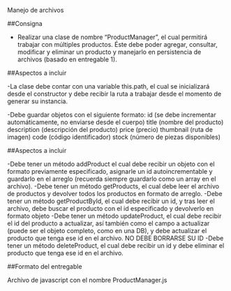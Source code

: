 Manejo de archivos

##Consigna

- Realizar una clase de nombre “ProductManager”, el cual permitirá trabajar con múltiples productos. Éste debe poder agregar, consultar, modificar y eliminar un producto y manejarlo en persistencia de archivos (basado en entregable 1).

##Aspectos a incluir

-La clase debe contar con una variable this.path, el cual se inicializará desde el constructor y debe recibir la ruta a trabajar desde el momento de generar su instancia.

-Debe guardar objetos con el siguiente formato:
id (se debe incrementar automáticamente, no enviarse desde el cuerpo)
title (nombre del producto)
description (descripción del producto)
price (precio)
thumbnail (ruta de imagen)
code (código identificador)
stock (número de piezas disponibles)

##Aspectos a incluir

-Debe tener un método addProduct el cual debe recibir un objeto con el formato previamente especificado, asignarle un id autoincrementable y guardarlo en el arreglo (recuerda siempre guardarlo como un array en el archivo).
-Debe tener un método getProducts, el cual debe leer el archivo de productos y devolver todos los productos en formato de arreglo.
-Debe tener un método getProductById, el cual debe recibir un id, y tras leer el archivo, debe buscar el producto con el id especificado y devolverlo en formato objeto
-Debe tener un método updateProduct, el cual debe recibir el id del producto a actualizar, así también como el campo a actualizar (puede ser el objeto completo, como en una DB), y debe actualizar el producto que tenga ese id en el archivo. NO DEBE BORRARSE SU ID
-Debe tener un método deleteProduct, el cual debe recibir un id y debe eliminar el producto que tenga ese id en el archivo.

##Formato del entregable

Archivo de javascript con el nombre ProductManager.js
